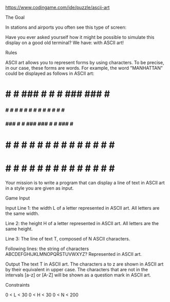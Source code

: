 https://www.codingame.com/ide/puzzle/ascii-art

The Goal

In stations and airports you often see this type of screen:

Have you ever asked yourself how it might be possible to simulate this display on a good old terminal? We have: with ASCII art!


Rules

ASCII art allows you to represent forms by using characters. To be precise, in our case, these forms are words. For example, the word "MANHATTAN" could be displayed as follows in ASCII art:

 
# #  #  ### # #  #  ### ###  #  ###
### # # # # # # # #  #   #  # # # #
### ### # # ### ###  #   #  ### # #
# # # # # # # # # #  #   #  # # # #
# # # # # # # # # #  #   #  # # # #
 
Your mission is to write a program that can display a line of text in ASCII art in a style you are given as input.


Game Input

Input
Line 1: the width L of a letter represented in ASCII art. All letters are the same width.

Line 2: the height H of a letter represented in ASCII art. All letters are the same height.

Line 3: The line of text T, composed of N ASCII characters.

Following lines: the string of characters ABCDEFGHIJKLMNOPQRSTUVWXYZ? Represented in ASCII art.

Output
The text T in ASCII art.
The characters a to z are shown in ASCII art by their equivalent in upper case.
The characters that are not in the intervals [a-z] or [A-Z] will be shown as a question mark in ASCII art.


Constraints

0 < L < 30
0 < H < 30
0 < N < 200
